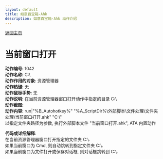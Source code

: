 ```yaml
---
layout: default
title: 如意百宝箱-Ahk
description: 如意百宝箱-Ahk 动作介绍
---
```

<link rel="stylesheet" href="../Actions/css/atom-one-light.min.css">
<script src="../Actions/js/highlight.min.js"></script>
<script>hljs.highlightAll();</script>

[返回主页](../index.md)

# [](#header-2) 当前窗口打开

**动作编号**: 1042  
**动作名称**: C:\\  
**动作作用的对象**: 资源管理器  
**动作热键**: 无  
**动作鼠标手势**: 无  
**动作说明**: 在当前资源管理器窗口打开动作中指定的目录 C:\\    
**动作截图**:  
**动作内容**: run|"%B_Autohotkey%" "%A_ScriptDir%\外部脚本\文件处理\文件夹处理\当前窗口打开.ahk" "C:\\"  
以指定文件夹路径为参数, 执行外部脚本文件 "当前窗口打开.ahk", ATA 内置动作  

**代码或详细解释**:  
在当前资源管理器窗口打开指定的文件夹 C:\\.  
如果当前窗口为 Cmd, 则自动跳转到指定文件夹 C:\\.  
如果当前窗口为文件打开或保存对话框, 则对话框跳转到 C:\\.  